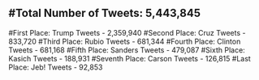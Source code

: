 #Total Number of Tweets: 5,443,845 
---
#First Place: Trump Tweets - 2,359,940
#Second Place: Cruz Tweets - 833,720
#Third Place: Rubio Tweets - 681,344
#Fourth Place: Clinton Tweets - 681,168
#Fifth Place: Sanders Tweets - 479,087
#Sixth Place: Kasich Tweets - 188,931
#Seventh Place: Carson Tweets - 126,815
#Last Place: Jeb! Tweets - 92,853
